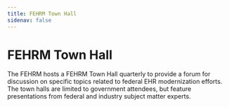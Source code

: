 ```yaml
---
title: FEHRM Town Hall
sidenav: false
---
```

# FEHRM Town Hall

The FEHRM hosts a FEHRM Town Hall quarterly to provide a forum for discussion on specific topics related to federal EHR modernization efforts. The town halls are limited to government attendees, but feature presentations from federal and industry subject matter experts.